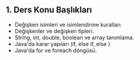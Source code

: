 ## 1. Ders Konu Başlıkları

* Değişken isimleri ve isimlendirme kuralları.
* Değişkenler ve değişken tipleri.
* String, int, double, boolean ve array tanımlama.
* Java'da karar yapıları (if, else if, else )
* Java'da for ve foreach döngüsü.